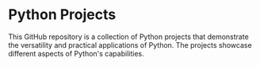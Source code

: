 # Python Projects

This GitHub repository is a collection of Python projects that demonstrate the versatility and practical applications of Python. The projects showcase different aspects of Python's capabilities.
